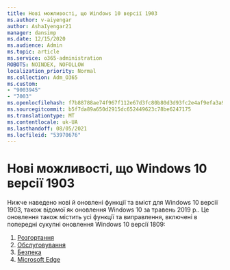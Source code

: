 ```yaml
---
title: Нові можливості, що Windows 10 версії 1903
ms.author: v-aiyengar
author: AshaIyengar21
manager: dansimp
ms.date: 12/15/2020
ms.audience: Admin
ms.topic: article
ms.service: o365-administration
ROBOTS: NOINDEX, NOFOLLOW
localization_priority: Normal
ms.collection: Adm_O365
ms.custom:
- "9003945"
- "7003"
ms.openlocfilehash: f7b88788ae74f967f112e67d3fc80b80d3d93fc2e4af9efa3a977d16d1d70350
ms.sourcegitcommit: b5f7da89a650d2915dc652449623c78be6247175
ms.translationtype: MT
ms.contentlocale: uk-UA
ms.lasthandoff: 08/05/2021
ms.locfileid: "53970676"
---
```

# <a name="whats-new-in-windows-10-version-1903"></a>Нові можливості, що Windows 10 версії 1903

Нижче наведено нові й оновлені функції та вміст для Windows 10 версії 1903, також відомої як оновлення Windows 10 за травень 2019 р.. Це оновлення також містить усі функції та виправлення, включені в попередні сукупні оновлення Windows 10 версії 1809:

1. [Розгортання](https://go.microsoft.com/fwlink/?linkid=2114296)
1. [Обслуговування](https://go.microsoft.com/fwlink/?linkid=2114493)
1. [Безпека](https://go.microsoft.com/fwlink/?linkid=2114297)
1. [Microsoft Edge](https://go.microsoft.com/fwlink/?linkid=2114298)
